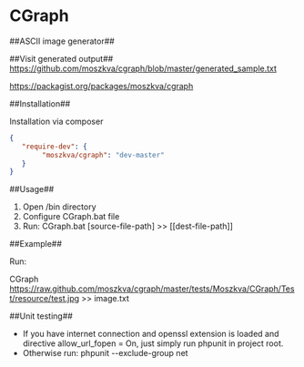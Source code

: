 CGraph
======

##ASCII image generator##

##Visit generated output##
https://github.com/moszkva/cgraph/blob/master/generated_sample.txt
  


https://packagist.org/packages/moszkva/cgraph

  
##Installation##

Installation via composer

```json
{
   "require-dev": {
        "moszkva/cgraph": "dev-master"
   }
}
```

##Usage##

  1. Open /bin directory
  2. Configure CGraph.bat file
  3. Run: CGraph.bat [source-file-path] >> [[dest-file-path]]

##Example##
  
Run:

  CGraph https://raw.github.com/moszkva/cgraph/master/tests/Moszkva/CGraph/Test/resource/test.jpg >> image.txt
  

##Unit testing##
  
  - If you have internet connection and openssl extension is loaded and directive allow_url_fopen = On, just simply run phpunit in project root.
  - Otherwise run: phpunit --exclude-group net
  

